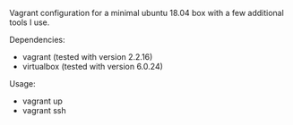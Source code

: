 Vagrant configuration for a minimal ubuntu 18.04 box with a few additional tools I use. 

Dependencies:
- vagrant (tested with version 2.2.16)
- virtualbox (tested with version 6.0.24)

Usage:
- vagrant up
- vagrant ssh
